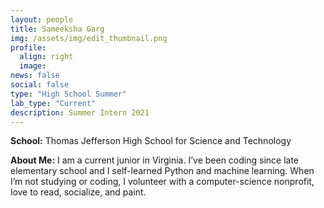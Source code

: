 ```yaml
---
layout: people
title: Sameeksha Garg
img: /assets/img/edit_thumbnail.png
profile:
  align: right
  image:
news: false
social: false
type: "High School Summer"
lab_type: "Current"
description: Summer Intern 2021
---
```


**School:** Thomas Jefferson High School for Science and Technology

**About Me:**
I am a current junior in Virginia. I’ve been coding since late elementary school and I self-learned Python and machine learning. When I’m not studying or coding, I volunteer with a computer-science nonprofit, love to read, socialize, and paint.
